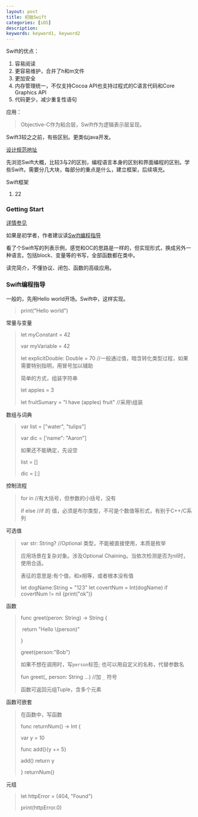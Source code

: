 ```yaml
---
layout: post
title: 初始Swift
categories: [iOS]
description: 
keywords: keyword1, keyword2
---
```


Swift的优点：

1. 容易阅读
2. 更容易维护，合并了h和m文件
3. 更加安全
4. 内存管理统一，不仅支持Cocoa API也支持过程式的C语言代码和Core Graphics API
5. 代码更少，减少重复性语句

应用：

> Objective-C作为粘合层，Swift作为逻辑表示层呈现。

Swift3较之之前，有些区别。更类似java开发。

[设计规范地址](https://swift.org/documentation/api-design-guidelines/)

先浏览Swift大概，比较3与2的区别，编程语言本身的区别和界面编程的区别。学些Swift，需要分几大块，每部分的重点是什么，建立框架，后续填充。

Swift框架

1. 22

### Getting Start

[详情参见](https://swift.org/getting-started/#installing-swift)

如果是初学者，作者建议读[Swift编程指导](https://developer.apple.com/library/content/documentation/Swift/Conceptual/Swift_Programming_Language/GuidedTour.html#//apple_ref/doc/uid/TP40014097-CH2-ID1)

看了个Swift写的列表示例，感觉和OC的思路是一样的，但实现形式，换成另外一种语言。包括block、变量等的书写，全部函数都在类中。

读完简介，不懂协议、闭包、函数的高级应用。

### Swift编程指导

一般的，先用Hello world开场。Swift中，这样实现。

> print("Hello  world")

常量与变量

> let myConstant = 42
>
> var myVariable = 42
>
> let explicitDouble: Double = 70 //一般通过值，暗含转化类型过程，如果需要特别指明，用冒号加以辅助
>
> 简单的方式，组装字符串
>
> let apples = 3
>
> let fruitSumary = "I have \(apples) fruit" //采用\组装

数组与词典

> var list = ["water", "tulips"]
>
> var dic = ['name": "Aaron"]
>
> 如果还不能确定，先设空
>
> list = []
>
> dic = [:]

控制流程

> for in //有大括号，但参数的小括号，没有
>
> if else //if 的 值，必须是布尔类型，不可是个数值等形式，有别于C++/C系列

可选值

> var str: String? //Optional 类型，不能被直接使用，本质是枚举
>
> 应用场景在复杂对象。涉及Optional Chaining。当依次检测是否为nil时，使用合适。
>
> 表征的意思是:有个值，和x相等，或者根本没有值
>
> let dogName:String = "123"
> let covertNum = Int(dogName)
> if covertNum != nil {print("ok")}

函数

> func greet(peron: String) -> String {
>
> ​	return "Hello \\(person)"
>
> }
>
> greet(person:"Bob")
>
> 如果不想在调用时，写`person`标签; 也可以用自定义的名称，代替参数名
>
> fun greet(_ person: String …) //加 `_` 符号
>
> 函数可返回元组Tuple，含多个元素

函数可嵌套

> 在函数中，写函数
>
> func returnNum() -> Int {
>
> var y = 10
>
> func add(){y += 5}
>
> add()
> return  y
>
> }
> returnNum()

元组

> let httpError = (404, "Found")
>
> print(httpError.0)












